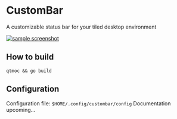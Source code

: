 # CustomBar

A customizable status bar for your tiled desktop environment

[![sample screenshot](https://i.imgur.com/5o7T9s0.png)](https://i.imgur.com/5o7T9s0.png)

## How to build

`qtmoc && go build`

## Configuration

Configuration file: `$HOME/.config/custombar/config`
Documentation upcoming...
